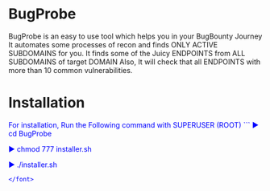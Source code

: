 # BugProbe
BugProbe is an easy to use tool which helps you in your BugBounty Journey
It automates some processes of recon and finds ONLY ACTIVE SUBDOMAINS for you.
It finds some of the Juicy ENDPOINTS from ALL SUBDOMAINS of target DOMAIN
Also, It will check that all ENDPOINTS with more than 10 common vulnerabilities.

# Installation
<font color="blue">
For installation, Run the Following command with SUPERUSER (ROOT) </font>
<font color="blue">
```
▶ cd BugProbe

▶ chmod 777 installer.sh

▶ ./installer.sh
```
</font>
